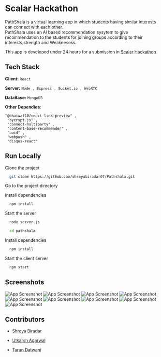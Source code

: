 
# Scalar Hackathon

PathShala is a virtual learning app in which students having similar interests can connect with each other.   
PathShala uses an AI based recommendation sysytem to give recommendation to the students for joining groups according to their interests,strength and Weaknesess.  


This app is developed under 24 hours for a submission in [Scalar Hackathon]()     


## Tech Stack

**Client:** ``` React ```

**Server:** ``` Node , Express , Socket.io , WebRTC ```

**DataBase:** ``` MongoDB ```

**Other Dependies:**  
```
"@dhaiwat10/react-link-preview" ,
 "bycrypt.js" , 
 "connect-multiparty" , 
 "content-base-recommender" , 
 "uuid" ,
 "webpush" ,
 "disqus-react" 

 ```


  
## Run Locally

Clone the project

```bash
  git clone https://github.com/shreyabiradar07/Pathshala.git
```

Go to the project directory

Install dependencies

```bash
  npm install
```
Start the server

```bash
  node server.js
```

```bash
  cd pathshala
```

Install dependencies

```bash
  npm install
```

Start the client server

```bash
  npm start
```


  
## Screenshots

![App Screenshot]()
![App Screenshot]()
![App Screenshot]()
![App Screenshot]()
![App Screenshot]()
![App Screenshot]()
![App Screenshot]()
![App Screenshot]()
![App Screenshot]()


  
## Contributors

- [Shreya Biradar](https://github.com/shreyabiradar07/)

- [Utkarsh Agarwal](https://github.com/UtkarshA135)

- [Tarun Datwani](https://github.com/tarun1801)
